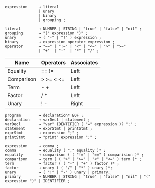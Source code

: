 ```
expression     → literal
               | unary
               | binary
               | grouping ;

literal        → NUMBER | STRING | "true" | "false" | "nil" ;
grouping       → "(" expression ")" ;
unary          → ( "-" | "!" ) expression ;
binary         → expression operator expression ;
operator       → "==" | "!=" | "<" | "<=" | ">" | ">="
               | "+"  | "-"  | "*" | "/" ;
```


|Name       |Operators |Associates |
|-----------|----------|-----------|
|Equality   |== !=     |Left       |
|Comparison |> >= < <= |Left       |
|Term       |- +       |Left       |
|Factor     |/ \*      |Left       |
|Unary      |! -       |Right      |

```
program        → declaration* EOF ;
declaration    → varDecl | statement ;
varDecl        → "var" IDENTIFIER ( "=" expression )? ";" ;
statement      → exprStmt | printStmt ;
exprStmt       → expression ";" ;
printStmt      → "print" expression ";" ;

expression     → comma ;
comma          → equality ( "," equality )* ;
equality       → comparison ( ( "!=" | "==" ) comparision )* ;
comparison     → term ( ( ">" | ">=" | "<" | "<=" ) term )* ;
term           → factor ( ( "-" | "+" ) factor )* ;
factor         → unary ( ( "/" | "*" ) unary )*;
unary          → ( "!" | "-" ) unary | primary;
primary        → NUMBER | STRING | "true" | "false" | "nil" | "(" expression ")" | IDENTIFIER ;
```

